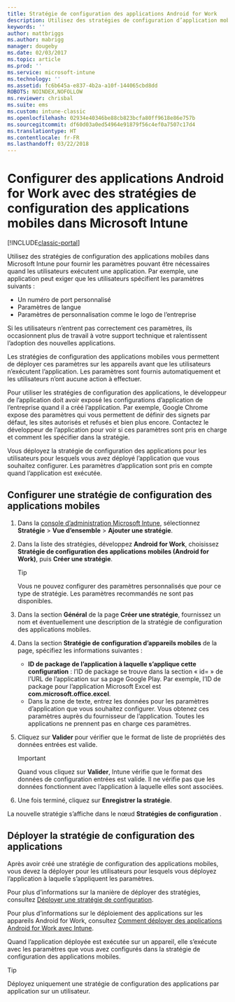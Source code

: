 ```yaml
---
title: Stratégie de configuration des applications Android for Work
description: Utilisez des stratégies de configuration d’application mobile dans Intune pour fournir les paramètres pouvant être nécessaires quand les utilisateurs exécutent une application Android for Work.
keywords: ''
author: mattbriggs
ms.author: mabrigg
manager: dougeby
ms.date: 02/03/2017
ms.topic: article
ms.prod: ''
ms.service: microsoft-intune
ms.technology: ''
ms.assetid: fc6b645a-e837-4b2a-a10f-144065cbd8dd
ROBOTS: NOINDEX,NOFOLLOW
ms.reviewer: chrisbal
ms.suite: ems
ms.custom: intune-classic
ms.openlocfilehash: 02934e40346be88cb823bcfa80ff9618e86e757b
ms.sourcegitcommit: df60d03a0ed54964e91879f56c4ef0a7507c17d4
ms.translationtype: HT
ms.contentlocale: fr-FR
ms.lasthandoff: 03/22/2018
---
```

# <a name="configure-android-for-work-apps-with-mobile-app-configuration-policies-in-microsoft-intune"></a>Configurer des applications Android for Work avec des stratégies de configuration des applications mobiles dans Microsoft Intune

[!INCLUDE[classic-portal](../includes/classic-portal.md)]

Utilisez des stratégies de configuration des applications mobiles dans Microsoft Intune pour fournir les paramètres pouvant être nécessaires quand les utilisateurs exécutent une application. Par exemple, une application peut exiger que les utilisateurs spécifient les paramètres suivants :

-   Un numéro de port personnalisé
-   Paramètres de langue
-   Paramètres de personnalisation comme le logo de l’entreprise

Si les utilisateurs n’entrent pas correctement ces paramètres, ils occasionnent plus de travail à votre support technique et ralentissent l’adoption des nouvelles applications.

Les stratégies de configuration des applications mobiles vous permettent de déployer ces paramètres sur les appareils avant que les utilisateurs n’exécutent l’application. Les paramètres sont fournis automatiquement et les utilisateurs n’ont aucune action à effectuer.

Pour utiliser les stratégies de configuration des applications, le développeur de l’application doit avoir exposé les configurations d’application de l’entreprise quand il a créé l’application. Par exemple, Google Chrome expose des paramètres qui vous permettent de définir des signets par défaut, les sites autorisés et refusés et bien plus encore. Contactez le développeur de l’application pour voir si ces paramètres sont pris en charge et comment les spécifier dans la stratégie.

Vous déployez la stratégie de configuration des applications pour les utilisateurs pour lesquels vous avez déployé l’application que vous souhaitez configurer. Les paramètres d’application sont pris en compte quand l’application est exécutée.

## <a name="configure-a-mobile-app-configuration-policy"></a>Configurer une stratégie de configuration des applications mobiles

1.  Dans la [console d’administration Microsoft Intune](https://manage.microsoft.com), sélectionnez **Stratégie** &gt; **Vue d’ensemble** &gt; **Ajouter une stratégie**.

2.  Dans la liste des stratégies, développez **Android for Work**, choisissez **Stratégie de configuration des applications mobiles (Android for Work)**, puis **Créer une stratégie**.

    > [!TIP]
    > Vous ne pouvez configurer des paramètres personnalisés que pour ce type de stratégie. Les paramètres recommandés ne sont pas disponibles.

3.  Dans la section **Général** de la page **Créer une stratégie**, fournissez un nom et éventuellement une description de la stratégie de configuration des applications mobiles.

4. Dans la section **Stratégie de configuration d’appareils mobiles** de la page, spécifiez les informations suivantes :
    - **ID de package de l’application à laquelle s’applique cette configuration** : l’ID de package se trouve dans la section « id= » de l’URL de l’application sur sa page Google Play. Par exemple, l’ID de package pour l’application Microsoft Excel est **com.microsoft.office.excel**.
    - Dans la zone de texte, entrez les données pour les paramètres d’application que vous souhaitez configurer. Vous obtenez ces paramètres auprès du fournisseur de l’application. Toutes les applications ne prennent pas en charge ces paramètres.
5.  Cliquez sur **Valider** pour vérifier que le format de liste de propriétés des données entrées est valide.

    > [!IMPORTANT]
    > Quand vous cliquez sur **Valider**, Intune vérifie que le format des données de configuration entrées est valide. Il ne vérifie pas que les données fonctionnent avec l’application à laquelle elles sont associées.

6.  Une fois terminé, cliquez sur **Enregistrer la stratégie**.

La nouvelle stratégie s’affiche dans le nœud **Stratégies de configuration** .


## <a name="deploy-the-app-configuration-policy"></a>Déployer la stratégie de configuration des applications
Après avoir créé une stratégie de configuration des applications mobiles, vous devez la déployer pour les utilisateurs pour lesquels vous déployez l’application à laquelle s’appliquent les paramètres.

Pour plus d’informations sur la manière de déployer des stratégies, consultez [Déployer une stratégie de configuration](/intune-classic/deploy-use/manage-settings-and-features-on-your-devices-with-microsoft-intune-policies#deploy-a-configuration-policy).

Pour plus d’informations sur le déploiement des applications sur les appareils Android for Work, consultez [Comment déployer des applications Android for Work avec Intune](android-for-work-apps.md).

Quand l’application déployée est exécutée sur un appareil, elle s’exécute avec les paramètres que vous avez configurés dans la stratégie de configuration des applications mobiles.

> [!TIP]
> Déployez uniquement une stratégie de configuration des applications par application sur un utilisateur.
